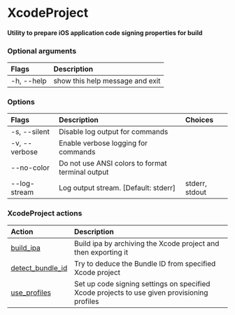 
XcodeProject
============

#### Utility to prepare iOS application code signing properties for build

### Optional arguments

|Flags|Description|
| :--- | :--- |
|-h, --help|show this help message and exit|

### Options

|Flags|Description|Choices|
| :--- | :--- | :--- |
|-s, --silent|Disable log output for commands||
|-v, --verbose|Enable verbose logging for commands||
|--no-color|Do not use ANSI colors to format terminal output||
|--log-stream|Log output stream. [Default: stderr]|stderr, stdout|

### XcodeProject actions

|Action|Description|
| :--- | :--- |
|[build_ipa](build_ipa/README.md)|Build ipa by archiving the Xcode project and then exporting it|
|[detect_bundle_id](detect_bundle_id/README.md)|Try to deduce the Bundle ID from specified Xcode project|
|[use_profiles](use_profiles/README.md)|Set up code signing settings on specified Xcode projects        to use given provisioning profiles|
